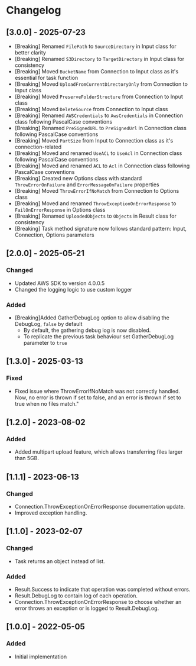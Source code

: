 ﻿# Changelog

## [3.0.0] - 2025-07-23

- [Breaking] Renamed `FilePath` to `SourceDirectory` in Input class for better clarity
- [Breaking] Renamed `S3Directory` to `TargetDirectory` in Input class for consistency
- [Breaking] Moved `BucketName` from Connection to Input class as it's essential for task function
- [Breaking] Moved `UploadFromCurrentDirectoryOnly` from Connection to Input class
- [Breaking] Moved `PreserveFolderStructure` from Connection to Input class
- [Breaking] Moved `DeleteSource` from Connection to Input class
- [Breaking] Renamed `AWSCredentials` to `AwsCredentials` in Connection class following PascalCase conventions
- [Breaking] Renamed `PreSignedURL` to `PreSignedUrl` in Connection class following PascalCase conventions
- [Breaking] Moved `PartSize` from Input to Connection class as it's connection-related
- [Breaking] Moved and renamed `UseACL` to `UseAcl` in Connection class following PascalCase conventions
- [Breaking] Moved and renamed `ACL` to `Acl` in Connection class following PascalCase conventions
- [Breaking] Created new Options class with standard `ThrowErrorOnFailure` and `ErrorMessageOnFailure` properties
- [Breaking] Moved `ThrowErrorIfNoMatch` from Connection to Options class
- [Breaking] Moved and renamed `ThrowExceptionOnErrorResponse` to `FailOnErrorResponse` in Options class
- [Breaking] Renamed `UploadedObjects` to `Objects` in Result class for consistency
- [Breaking] Task method signature now follows standard pattern: Input, Connection, Options parameters

## [2.0.0] - 2025-05-21
### Changed
- Updated AWS SDK to version 4.0.0.5
- Changed the logging logic to use custom logger
### Added
- [Breaking]Added GatherDebugLog option to allow disabling the DebugLog, `false` by default
  - By default, the gathering debug log is now disabled.
  - To replicate the previous task behaviour set GatherDebugLog parameter to `true`

## [1.3.0] - 2025-03-13
### Fixed
- Fixed issue where ThrowErrorIfNoMatch was not correctly handled. Now, no error is thrown if set to false, and an error is thrown if set to true when no files match."

## [1.2.0] - 2023-08-02
### Added
- Added multipart upload feature, which allows transferring files larger than 5GB.

## [1.1.1] - 2023-06-13
### Changed
- Connection.ThrowExceptionOnErrorResponse documentation update.
- Improved exception handling.

## [1.1.0] - 2023-02-07
### Changed
- Task returns an object instead of list.
### Added
- Result.Success to indicate that operation was completed without errors.
- Result.DebugLog to contain log of each operation.
- Connection.ThrowExceptionOnErrorResponse to choose whether an error throws an exception or is logged to Result.DebugLog.

## [1.0.0] - 2022-05-05
### Added
- Initial implementation

